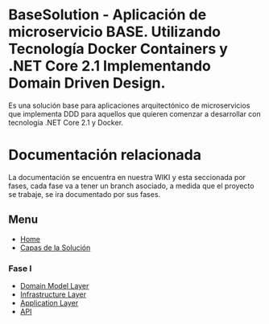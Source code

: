 # BaseSolution - Aplicación de microservicio BASE. Utilizando Tecnología Docker Containers y .NET Core 2.1 Implementando Domain Driven Design.
Es una solución base para aplicaciones arquitectónico de microservicios que implementa DDD para aquellos que quieren comenzar a desarrollar con tecnología .NET Core 2.1 y Docker.

# Documentación relacionada
La documentación se encuentra en nuestra WIKI y esta seccionada por fases, cada fase va a tener un  branch asociado,  a medida que el proyecto se trabaje, se ira documentado por sus fases.

## Menu
   * [Home][home]
   * [Capas de la Solución][capas]
### Fase I
   * [Domain Model Layer][domain model layer]
   * [Infrastructure Layer][infrastructure layer]
   * [Application Layer][application layer]
   * [API][api]

[home]: https://github.com/JohanVillegas/BaseSolution/wiki
[capas]: https://github.com/JohanVillegas/BaseSolution/wiki/Capas-de-la-Soluci%C3%B3n
[domain model layer]: https://github.com/JohanVillegas/BaseSolution/wiki/Fase-I----Domain-Model-Layer
[infrastructure layer]: https://github.com/JohanVillegas/BaseSolution/wiki/Fase-I---Infrastructure-Layer
[application layer]: https://github.com/JohanVillegas/BaseSolution/wiki/Fase-I----Application-Layer
[api]: https://github.com/JohanVillegas/BaseSolution/wiki/Fase-I----API
